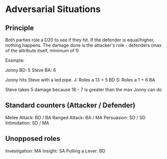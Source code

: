 # Adversarial Situations

## Principle

Both parties role a D20 to see if they hit. 
If the defender is equal/higher, nothing happens.
The damage done is the attacker's role - defenders (max of the attribute itself, minimum of 1)

Example:

Jonny BD: 5
Steve BA: 6 

Jonny hits Steve with a led pipe.
J: Roles a 13 + 5 BD
S: Roles a 1 + 6 BA

Steve takes 5 damage because 18 - 7 is greater than the max Jonny can do

## Standard counters (Attacker / Defender)

Melee Attack: BD / BA
Ranged Attack: BA / MA
Persuasion: SD / SD
Intimidation: SD / MA

## Unopposed roles

Investigation: MA
Insight: SA
Pulling a Lever: BD
